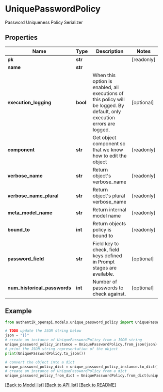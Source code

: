 # UniquePasswordPolicy

Password Uniqueness Policy Serializer

## Properties

Name | Type | Description | Notes
------------ | ------------- | ------------- | -------------
**pk** | **str** |  | [readonly] 
**name** | **str** |  | 
**execution_logging** | **bool** | When this option is enabled, all executions of this policy will be logged. By default, only execution errors are logged. | [optional] 
**component** | **str** | Get object component so that we know how to edit the object | [readonly] 
**verbose_name** | **str** | Return object&#39;s verbose_name | [readonly] 
**verbose_name_plural** | **str** | Return object&#39;s plural verbose_name | [readonly] 
**meta_model_name** | **str** | Return internal model name | [readonly] 
**bound_to** | **int** | Return objects policy is bound to | [readonly] 
**password_field** | **str** | Field key to check, field keys defined in Prompt stages are available. | [optional] 
**num_historical_passwords** | **int** | Number of passwords to check against. | [optional] 

## Example

```python
from authentik_openapi.models.unique_password_policy import UniquePasswordPolicy

# TODO update the JSON string below
json = "{}"
# create an instance of UniquePasswordPolicy from a JSON string
unique_password_policy_instance = UniquePasswordPolicy.from_json(json)
# print the JSON string representation of the object
print(UniquePasswordPolicy.to_json())

# convert the object into a dict
unique_password_policy_dict = unique_password_policy_instance.to_dict()
# create an instance of UniquePasswordPolicy from a dict
unique_password_policy_from_dict = UniquePasswordPolicy.from_dict(unique_password_policy_dict)
```
[[Back to Model list]](../README.md#documentation-for-models) [[Back to API list]](../README.md#documentation-for-api-endpoints) [[Back to README]](../README.md)


